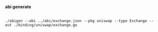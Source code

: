 #### abi generate

```shell

./abigen --abi ../abi/exchange.json --pkg uniswap --type Exchange --out ./binding/uniswap/exchange.go

```